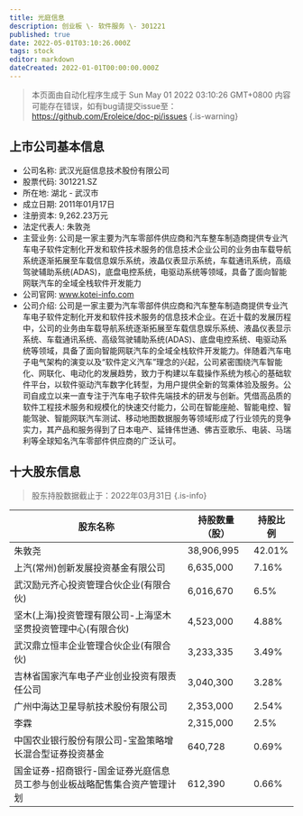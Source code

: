 ```yaml
---
title: 光庭信息
description: 创业板 \- 软件服务 \- 301221
published: true
date: 2022-05-01T03:10:26.000Z
tags: stock
editor: markdown
dateCreated: 2022-01-01T00:00:00.000Z
---
```


> 本页面由自动化程序生成于 Sun May 01 2022 03:10:26 GMT+0800
> 内容可能存在错误，如有bug请提交issue至：https://github.com/Eroleice/doc-pi/issues
{.is-warning}

## 上市公司基本信息
- 公司名称: 武汉光庭信息技术股份有限公司
- 股票代码: 301221.SZ
- 所在地: 湖北 - 武汉市
- 成立日期: 2011年01月17日
- 注册资本: 9,262.23万元
- 法定代表人: 朱敦尧
- 主营业务: 公司是一家主要为汽车零部件供应商和汽车整车制造商提供专业汽车电子软件定制化开发和软件技术服务的信息技术企业公司的业务由车载导航系统逐渐拓展至车载信息娱乐系统，液晶仪表显示系统，车载通讯系统，高级驾驶辅助系统(ADAS)，底盘电控系统，电驱动系统等领域，具备了面向智能网联汽车的全域全栈软件开发能力
- 公司官网: www.kotei-info.com
- 公司介绍: 公司是一家主要为汽车零部件供应商和汽车整车制造商提供专业汽车电子软件定制化开发和软件技术服务的信息技术企业。在近十载的发展历程中，公司的业务由车载导航系统逐渐拓展至车载信息娱乐系统、液晶仪表显示系统、车载通讯系统、高级驾驶辅助系统(ADAS)、底盘电控系统、电驱动系统等领域，具备了面向智能网联汽车的全域全栈软件开发能力。伴随着汽车电子电气架构的演变以及“软件定义汽车”理念的兴起，公司紧密围绕汽车智能化、网联化、电动化的发展趋势，致力于构建以车载操作系统为核心的基础软件平台，以软件驱动汽车数字化转型，为用户提供全新的驾乘体验及服务。公司自成立以来一直专注于汽车电子软件先端技术的研发与创新。凭借高品质的软件工程技术服务和规模化的快速交付能力，公司在智能座舱、智能电控、智能驾驶、智能网联汽车测试、移动地图数据服务等领域形成了行业领先的竞争实力，其产品和服务得到了日本电产、延锋伟世通、佛吉亚歌乐、电装、马瑞利等全球知名汽车零部件供应商的广泛认可。


## 十大股东信息
> 股东持股数据截止于：2022年03月31日
{.is-info}

| 股东名称 | 持股数量（股） | 持股比例 |
| --- | --- | --- |
| 朱敦尧 | 38,906,995 | 42.01% |
| 上汽(常州)创新发展投资基金有限公司 | 6,635,000 | 7.16% |
| 武汉励元齐心投资管理合伙企业(有限合伙) | 6,016,670 | 6.5% |
| 坚木(上海)投资管理有限公司-上海坚木坚贯投资管理中心(有限合伙) | 4,523,000 | 4.88% |
| 武汉鼎立恒丰企业管理合伙企业(有限合伙) | 3,233,335 | 3.49% |
| 吉林省国家汽车电子产业创业投资有限责任公司 | 3,040,300 | 3.28% |
| 广州中海达卫星导航技术股份有限公司 | 2,353,000 | 2.54% |
| 李霖 | 2,315,000 | 2.5% |
| 中国农业银行股份有限公司-宝盈策略增长混合型证券投资基金 | 640,728 | 0.69% |
| 国金证券-招商银行-国金证券光庭信息员工参与创业板战略配售集合资产管理计划 | 612,390 | 0.66% |




